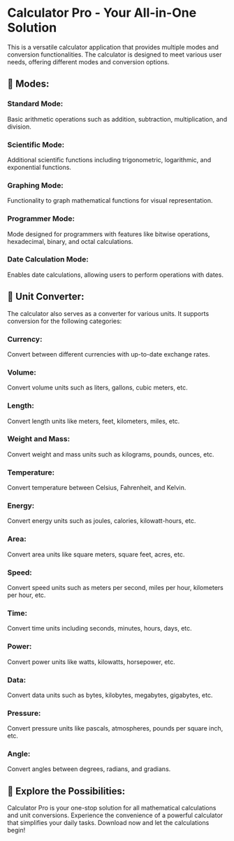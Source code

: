 # Calculator Pro - Your All-in-One Solution
This is a versatile calculator application that provides multiple modes and conversion functionalities. The calculator is designed to meet various user needs, offering different modes and conversion options.

## 🌟 Modes:

### Standard Mode:
Basic arithmetic operations such as addition, subtraction, multiplication, and division.

### Scientific Mode:
Additional scientific functions including trigonometric, logarithmic, and exponential functions.

### Graphing Mode:
Functionality to graph mathematical functions for visual representation.

### Programmer Mode:
Mode designed for programmers with features like bitwise operations, hexadecimal, binary, and octal calculations.

### Date Calculation Mode:
Enables date calculations, allowing users to perform operations with dates.

## 🔄 Unit Converter:
The calculator also serves as a converter for various units. It supports conversion for the following categories:

### Currency:
Convert between different currencies with up-to-date exchange rates.

### Volume:
Convert volume units such as liters, gallons, cubic meters, etc.

### Length:
Convert length units like meters, feet, kilometers, miles, etc.

### Weight and Mass:
Convert weight and mass units such as kilograms, pounds, ounces, etc.

### Temperature:
Convert temperature between Celsius, Fahrenheit, and Kelvin.

### Energy:
Convert energy units such as joules, calories, kilowatt-hours, etc.

### Area:
Convert area units like square meters, square feet, acres, etc.

### Speed:
Convert speed units such as meters per second, miles per hour, kilometers per hour, etc.

### Time:
Convert time units including seconds, minutes, hours, days, etc.

### Power:
Convert power units like watts, kilowatts, horsepower, etc.

### Data:
Convert data units such as bytes, kilobytes, megabytes, gigabytes, etc.

### Pressure:
Convert pressure units like pascals, atmospheres, pounds per square inch, etc.

### Angle:
Convert angles between degrees, radians, and gradians.

## 🚀 Explore the Possibilities:
Calculator Pro is your one-stop solution for all mathematical calculations and unit conversions. Experience the convenience of a powerful calculator that simplifies your daily tasks. Download now and let the calculations begin!
